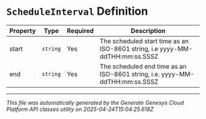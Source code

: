 # `ScheduleInterval` Definition

| Property | Type | Required | Description |
|----------|------|----------|-------------|
| start | `string` | Yes | The scheduled start time as an ISO-8601 string, i.e yyyy-MM-ddTHH:mm:ss.SSSZ |
| end | `string` | Yes | The scheduled end time as an ISO-8601 string, i.e. yyyy-MM-ddTHH:mm:ss.SSSZ |

---

*This file was automatically generated by the Generate Genesys Cloud Platform API classes utility on 2025-04-24T15:04:25.618Z*